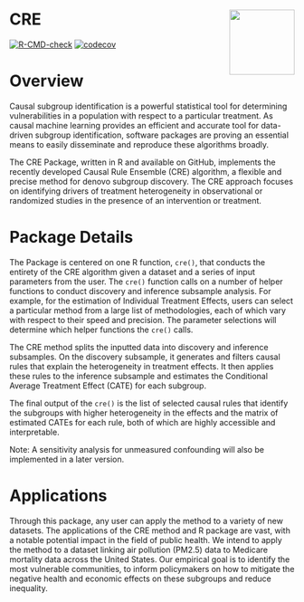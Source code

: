# CRE <a href="https://fasrc.github.io/CRE/"><img src="man/figures/png/CRE_logo.png" align="right" height="115" /></a>

<!-- badges: start -->
[![R-CMD-check](https://github.com/fasrc/CRE/workflows/R-CMD-check/badge.svg)](https://github.com/fasrc/CRE/actions)
[![codecov](https://codecov.io/gh/fasrc/CRE/branch/develop/graph/badge.svg?token=UMSVOYRKGA)](https://codecov.io/gh/fasrc/CRE)
<!-- badges: end -->

# Overview

Causal subgroup identification is a powerful statistical tool for determining vulnerabilities in a population with respect to a particular treatment. As causal machine learning provides an efficient and accurate tool for data-driven subgroup identification, software packages are proving an essential means to easily disseminate and reproduce these algorithms broadly. 

The CRE Package, written in R and available on GitHub, implements the recently developed Causal Rule Ensemble (CRE) algorithm, a flexible and precise method for denovo subgroup discovery. The CRE approach focuses on identifying drivers of treatment heterogeneity in observational or randomized studies in the presence of an intervention or treatment. 

# Package Details

The Package is centered on one R function, `cre()`, that conducts the entirety of the CRE algorithm given a dataset and a series of input parameters from the user. The `cre()` function calls on a number of helper functions to conduct discovery and inference subsample analysis. For example, for the estimation of Individual Treatment Effects, users can select a particular method from a large list of methodologies, each of which vary with respect to their speed and precision. The parameter selections will determine which helper functions the `cre()` calls. 

The CRE method splits the inputted data into discovery and inference subsamples. On the discovery subsample, it generates and filters causal rules that explain the heterogeneity in treatment effects. It then applies these rules to the inference subsample and estimates the Conditional Average Treatment Effect (CATE) for each subgroup. 

The final output of the `cre()` is the list of selected causal rules that identify the subgroups with higher heterogeneity in the effects and the matrix of estimated CATEs for each rule, both of which are highly accessible and interpretable. 

Note: A sensitivity analysis for unmeasured confounding will also be implemented in a later version.

# Applications

Through this package, any user can apply the method to a variety of new datasets. The applications of the CRE method and R package are vast, with a notable potential impact in the field of public health. We intend to apply the method to a dataset linking air pollution (PM2.5) data to Medicare mortality data across the United States. Our empirical goal is to identify the most vulnerable communities, to inform policymakers on how to mitigate the negative health and economic effects on these subgroups and reduce inequality.
